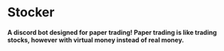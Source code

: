 # Stocker
#### A discord bot designed for paper trading! Paper trading is like trading stocks, however with virtual money instead of real money. 
